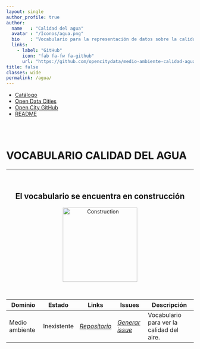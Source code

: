 ```yaml
---
layout: single
author_profile: true 
author:
  name   : "Calidad del agua"
  avatar : "/Iconos/agua.png"
  bio    : "Vocabulario para la representación de datos sobre la calidad del agua."
  links:
    - label: "GitHub"
      icon: "fab fa-fw fa-github"
      url: "https://github.com/opencitydata/medio-ambiente-calidad-agua"
title: false
classes: wide
permalink: /agua/
---
```


<head>
<link href="/CatalogoFEMP/stylesheet.css" rel="stylesheet"/>
  
  <nav class="style-4">
<ul class="menu-4">
	<li class="current"><a href="https://opencitydata.github.io/CatalogoFEMP/" data-hover="Catálogo">Catálogo</a></li>
	<li class="left"><a href="http://vocab.linkeddata.es/datosabiertos/" data-hover="Open Data Cities">Open Data Cities</a></li>
	<li class="left"><a href="https://github.com/opencitydata/" data-hover="Open City GitHub">Open City GitHub</a></li>
	<li class="left"><a href="https://github.com/opencitydata/medio-ambiente-calidad-agua/blob/master/README.md" data-hover="README">README</a></li>
</ul>
	</nav>
	<br><br>
  
</head>

<div id="bodyid">


<h1> VOCABULARIO CALIDAD DEL AGUA </h1>
</div>
  
---

&nbsp;
 
<h2 float="right" align="center"> El vocabulario se encuentra en construcción </h2>

<p float="right" align="center">   
<img src="/CatalogoFEMP/Iconos/constrA.png" alt="Construction" width="200"/>
</p>

&nbsp; &nbsp;
  
  
| Dominio |  Estado  |   Links   |   Issues   |   Descripción   | 
| -------- | -------- | --------- | ---------- | --------------- |
| Medio ambiente | Inexistente |  *[Repositorio](https://github.com/opencitydata/medio-ambiente-calidad-agua)*   |  *[Generar issue](https://github.com/opencitydata/medio-ambiente-calidad-agua/issues)*   | Vocabulario para ver la calidad del aire.  | 
 
 
  

&nbsp;


  
